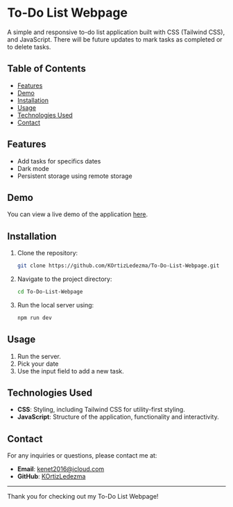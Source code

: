 # To-Do List Webpage

A simple and responsive to-do list application built with CSS (Tailwind CSS), and JavaScript.
There will be future updates to mark tasks as completed or to delete tasks.

## Table of Contents

- [Features](#features)
- [Demo](#demo)
- [Installation](#installation)
- [Usage](#usage)
- [Technologies Used](#technologies-used)
- [Contact](#contact)

## Features

- Add tasks for specifics dates
- Dark mode
- Persistent storage using remote storage

## Demo

You can view a live demo of the application [here](#).

## Installation

1. Clone the repository:
    ```bash
    git clone https://github.com/KOrtizLedezma/To-Do-List-Webpage.git
    ```

2. Navigate to the project directory:
    ```bash
    cd To-Do-List-Webpage
    ```

3. Run the local server using:
    ```node.js command prompt
    npm run dev
    ```

## Usage

1. Run the server.
2. Pick your date
2. Use the input field to add a new task.

## Technologies Used

- **CSS**: Styling, including Tailwind CSS for utility-first styling.
- **JavaScript**: Structure of the application, functionality and interactivity.

## Contact

For any inquiries or questions, please contact me at:

- **Email**: [kenet2016@icloud.com](mailto:kenet2016@icloud.com)
- **GitHub**: [KOrtizLedezma](https://github.com/KOrtizLedezma)

---

Thank you for checking out my To-Do List Webpage!

